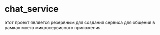 # chat_service
этот проект является резервным для создания сервиса для общения в рамках моего микросервисного приложения. 

